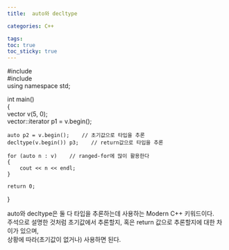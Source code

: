 ```yaml
---
title:  auto와 decltype

categories: C++

tags: 
toc: true
toc_sticky: true
---
```


  
  
   
#include <iostream>  
#include <vector>  
using namespace std;  
  
int main()  
{  
	vector<int> v(5, 0);  
	vector<int>::iterator p1 = v.begin();  
  
	auto p2 = v.begin();    // 초기값으로 타입을 추론  
	decltype(v.begin()) p3;    // return값으로 타입을 추론  
  
	for (auto n : v)    // ranged-for에 많이 활용한다  
    {  
		cout << n << endl;  
    }  
  
	return 0;  
}  
  
  
auto와 decltype은 둘 다 타입을 추론하는데 사용하는 Modern C++ 키워드이다.  
주석으로 설명한 것처럼 초기값에서 추론할지, 혹은 return 값으로 추론할지에 대한 차이가 있으며,  
상황에 따라(초기값이 없거나) 사용하면 된다.  
   
